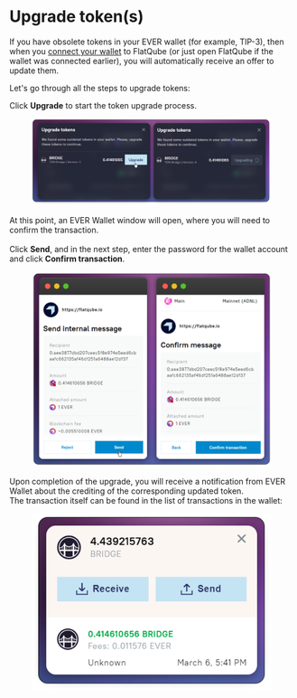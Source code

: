 # Upgrade token(s)

If you have obsolete tokens in your EVER wallet (for example, TIP-3), then when you [connect your wallet](../../getting-started/how-to-connect-a-wallet.md) to FlatQube (or just open FlatQube if the wallet was connected earlier), you will automatically receive an offer to update them.

Let's go through all the steps to upgrade tokens:

Click **Upgrade** to start the token upgrade process.

<figure><img src="../../../.gitbook/assets/image (22).png" alt=""><figcaption></figcaption></figure>

At this point, an EVER Wallet window will open, where you will need to confirm the transaction.\
\
Click **Send**, and in the next step, enter the password for the wallet account and click **Confirm transaction**.

<figure><img src="../../../.gitbook/assets/image (7).png" alt=""><figcaption></figcaption></figure>

Upon completion of the upgrade, you will receive a notification from EVER Wallet about the crediting of the corresponding updated token.\
The transaction itself can be found in the list of transactions in the wallet:

<figure><img src="../../../.gitbook/assets/image (50).png" alt=""><figcaption></figcaption></figure>
